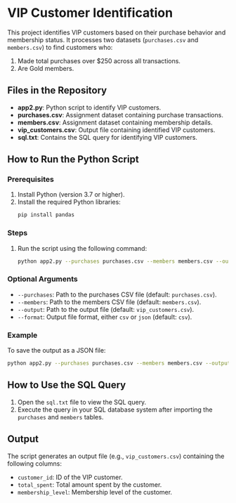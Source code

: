 # VIP Customer Identification

This project identifies VIP customers based on their purchase behavior and membership status. It processes two datasets (`purchases.csv` and `members.csv`) to find customers who:

1. Made total purchases over $250 across all transactions.
2. Are Gold members.

## Files in the Repository

- **app2.py**: Python script to identify VIP customers.
- **purchases.csv**: Assignment dataset containing purchase transactions.
- **members.csv**: Assignment dataset containing membership details.
- **vip_customers.csv**: Output file containing identified VIP customers.
- **sql.txt**: Contains the SQL query for identifying VIP customers.

## How to Run the Python Script

### Prerequisites

1. Install Python (version 3.7 or higher).
2. Install the required Python libraries:
   ```bash
   pip install pandas
   ```

### Steps

1. Run the script using the following command:
   ```bash
   python app2.py --purchases purchases.csv --members members.csv --output vip_customers.csv
   ```

### Optional Arguments

- `--purchases`: Path to the purchases CSV file (default: `purchases.csv`).
- `--members`: Path to the members CSV file (default: `members.csv`).
- `--output`: Path to the output file (default: `vip_customers.csv`).
- `--format`: Output file format, either `csv` or `json` (default: `csv`).

### Example

To save the output as a JSON file:
```bash
python app2.py --purchases purchases.csv --members members.csv --output vip_customers.json --format json
```

## How to Use the SQL Query

1. Open the `sql.txt` file to view the SQL query.
2. Execute the query in your SQL database system after importing the `purchases` and `members` tables.

## Output

The script generates an output file (e.g., `vip_customers.csv`) containing the following columns:
- `customer_id`: ID of the VIP customer.
- `total_spent`: Total amount spent by the customer.
- `membership_level`: Membership level of the customer.
